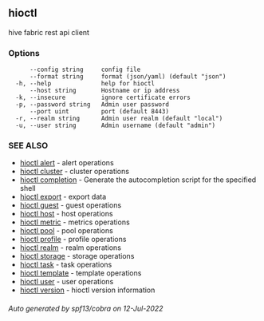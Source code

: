 ## hioctl

hive fabric rest api client

### Options

```
      --config string     config file
      --format string     format (json/yaml) (default "json")
  -h, --help              help for hioctl
      --host string       Hostname or ip address
  -k, --insecure          ignore certificate errors
  -p, --password string   Admin user password
      --port uint         port (default 8443)
  -r, --realm string      Admin user realm (default "local")
  -u, --user string       Admin username (default "admin")
```

### SEE ALSO

* [hioctl alert](hioctl_alert.md)	 - alert operations
* [hioctl cluster](hioctl_cluster.md)	 - cluster operations
* [hioctl completion](hioctl_completion.md)	 - Generate the autocompletion script for the specified shell
* [hioctl export](hioctl_export.md)	 - export data
* [hioctl guest](hioctl_guest.md)	 - guest operations
* [hioctl host](hioctl_host.md)	 - host operations
* [hioctl metric](hioctl_metric.md)	 - metrics operations
* [hioctl pool](hioctl_pool.md)	 - pool operations
* [hioctl profile](hioctl_profile.md)	 - profile operations
* [hioctl realm](hioctl_realm.md)	 - realm operations
* [hioctl storage](hioctl_storage.md)	 - storage operations
* [hioctl task](hioctl_task.md)	 - task operations
* [hioctl template](hioctl_template.md)	 - template operations
* [hioctl user](hioctl_user.md)	 - user operations
* [hioctl version](hioctl_version.md)	 - hioctl version information

###### Auto generated by spf13/cobra on 12-Jul-2022
